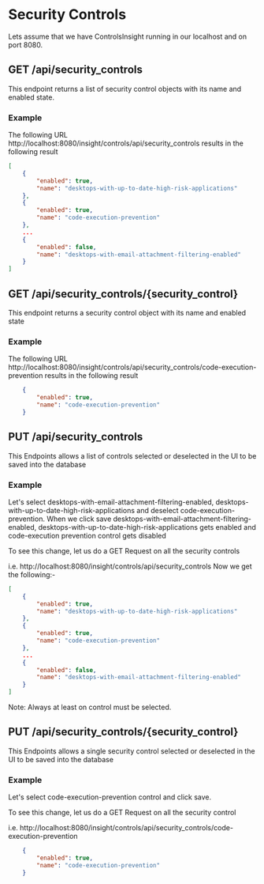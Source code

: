 # Security Controls
Lets assume that we have ControlsInsight running in our localhost and on port 8080.
## GET /api/security_controls
This endpoint returns a list of security control objects with its name and enabled state.

### Example
The following URL 
http://localhost:8080/insight/controls/api/security_controls
results in the following result

```json
[
    {
        "enabled": true,
        "name": "desktops-with-up-to-date-high-risk-applications"
    },
    {
        "enabled": true,
        "name": "code-execution-prevention"
    },
    ...       
    {
    	"enabled": false,
    	"name": "desktops-with-email-attachment-filtering-enabled"
    }    	
]
```
## GET /api/security_controls/{security_control}
This endpoint returns a security control object with its name and enabled state

### Example
The following URL
http://localhost:8080/insight/controls/api/security_controls/code-execution-prevention
results in the following result

```json
    {
        "enabled": true,
        "name": "code-execution-prevention"
    }
```

## PUT /api/security_controls
This Endpoints allows a list of controls selected or deselected in the UI to be saved into the database

### Example

Let's select desktops-with-email-attachment-filtering-enabled, desktops-with-up-to-date-high-risk-applications and deselect code-execution-prevention. When we click save  desktops-with-email-attachment-filtering-enabled, desktops-with-up-to-date-high-risk-applications gets enabled and code-execution prevention control gets disabled

To see this change, let us do a GET Request on all the security controls

i.e. http://localhost:8080/insight/controls/api/security_controls
Now we get the following:-

```json
[
    {
        "enabled": true,
        "name": "desktops-with-up-to-date-high-risk-applications"
    },
    {
        "enabled": true,
        "name": "code-execution-prevention"
    },
	...       
    {
    	"enabled": false,
    	"name": "desktops-with-email-attachment-filtering-enabled"
    }    	
]
```
Note: Always at least on control must be selected.

## PUT /api/security_controls/{security_control}
This Endpoints allows a single security control selected or deselected in the UI to be saved into the database

### Example

Let's select code-execution-prevention control and click save. 

To see this change, let us do a GET Request on all the security control

i.e. http://localhost:8080/insight/controls/api/security_controls/code-execution-prevention

```json
    {
        "enabled": true,
        "name": "code-execution-prevention"
    }
```



